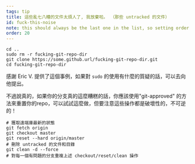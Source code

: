```yaml
---
tags: tip
title: 這些亂七八糟的文件太煩人了, 我放棄啦。 （那些 untracked 的文件）
id: fuck-this-noise
note: this should always be the last one in the list, so setting order to 20 so I don't have to re-name/re-order it
order: 20
---
```


```git
cd ..
sudo rm -r fucking-git-repo-dir
git clone https://some.github.url/fucking-git-repo-dir.git
cd fucking-git-repo-dir
```

感謝 Eric V. 提供了這個事例，如果對 `sudo` 的使用有什麼的質疑的話，可以去向他提出。


不過說真的，如果你的分支真的這麼糟糕的話，你應該使用"git-approved" 的方法來重置你的repo，可以試試這麼做，但要注意這些操作都是破壞性的，不可逆的！

```git
# 獲取遠端庫最新的狀態
git fetch origin
git checkout master
git reset --hard origin/master
# 刪除 untracked 的文件和目錄
git clean -d --force
# 對每一個有問題的分支重複上述 checkout/reset/clean 操作
```
